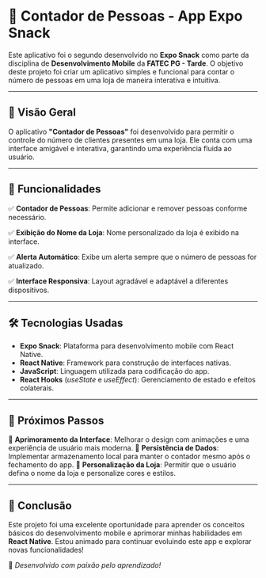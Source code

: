 # 📱 Contador de Pessoas - App Expo Snack

Este aplicativo foi o segundo desenvolvido no **Expo Snack** como parte da disciplina de **Desenvolvimento Mobile** da **FATEC PG - Tarde**. O objetivo deste projeto foi criar um aplicativo simples e funcional para contar o número de pessoas em uma loja de maneira interativa e intuitiva.

---

## 🚀 Visão Geral

O aplicativo **"Contador de Pessoas"** foi desenvolvido para permitir o controle do número de clientes presentes em uma loja. Ele conta com uma interface amigável e interativa, garantindo uma experiência fluida ao usuário.

---

## 🎯 Funcionalidades

✅ **Contador de Pessoas**: Permite adicionar e remover pessoas conforme necessário.

✅ **Exibição do Nome da Loja**: Nome personalizado da loja é exibido na interface.

✅ **Alerta Automático**: Exibe um alerta sempre que o número de pessoas for atualizado.

✅ **Interface Responsiva**: Layout agradável e adaptável a diferentes dispositivos.

---

## 🛠 Tecnologias Usadas

- **Expo Snack**: Plataforma para desenvolvimento mobile com React Native.
- **React Native**: Framework para construção de interfaces nativas.
- **JavaScript**: Linguagem utilizada para codificação do app.
- **React Hooks** (_useState_ e _useEffect_): Gerenciamento de estado e efeitos colaterais.

---

## 🔮 Próximos Passos

🔹 **Aprimoramento da Interface**: Melhorar o design com animações e uma experiência de usuário mais moderna.
🔹 **Persistência de Dados**: Implementar armazenamento local para manter o contador mesmo após o fechamento do app.
🔹 **Personalização da Loja**: Permitir que o usuário defina o nome da loja e personalize cores e estilos.

---

## 🎉 Conclusão

Este projeto foi uma excelente oportunidade para aprender os conceitos básicos do desenvolvimento mobile e aprimorar minhas habilidades em **React Native**. Estou animado para continuar evoluindo este app e explorar novas funcionalidades!

🚀 _Desenvolvido com paixão pelo aprendizado!_

